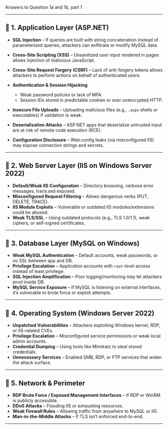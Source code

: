 Answers to Question 1a and 1b, part 1

---

## 🔹 1. Application Layer (ASP.NET)

* **SQL Injection** – If queries are built with string concatenation instead of parameterized queries, attackers can exfiltrate or modify MySQL data.
* **Cross-Site Scripting (XSS)** – Unsanitized user input rendered in pages allows injection of malicious JavaScript.
* **Cross-Site Request Forgery (CSRF)** – Lack of anti-forgery tokens allows attackers to perform actions on behalf of authenticated users.
* **Authentication & Session Hijacking**

  * Weak password policies or lack of MFA.
  * Session IDs stored in predictable cookies or over unencrypted HTTP.
* **Insecure File Uploads** – Uploading malicious files (e.g., `.aspx` shells or executables) if validation is weak.
* **Deserialization Attacks** – ASP.NET apps that deserialize untrusted input are at risk of remote code execution (RCE).
* **Configuration Disclosure** – Web.config leaks (via misconfigured IIS) may expose connection strings and secrets.

---

## 🔹 2. Web Server Layer (IIS on Windows Server 2022)

* **Default/Weak IIS Configuration** – Directory browsing, verbose error messages, trace.axd exposed.
* **Misconfigured Request Filtering** – Allows dangerous verbs (PUT, DELETE, TRACE).
* **IIS Module Exploits** – Vulnerable or outdated IIS modules/extensions could be abused.
* **Weak TLS/SSL** – Using outdated protocols (e.g., TLS 1.0/1.1), weak ciphers, or self-signed certificates.

---

## 🔹 3. Database Layer (MySQL on Windows)

* **Weak MySQL Authentication** – Default accounts, weak passwords, or no SSL between app and DB.
* **Privilege Escalation** – Application accounts with `root`-level access instead of least privilege.
* **SQL Injection Amplification** – Poor logging/monitoring may let attackers pivot inside DB.
* **MySQL Service Exposure** – If MySQL is listening on external interfaces, it’s vulnerable to brute force or exploit attempts.

---

## 🔹 4. Operating System (Windows Server 2022)

* **Unpatched Vulnerabilities** – Attackers exploiting Windows kernel, RDP, or IIS-related CVEs.
* **Privilege Escalation** – Misconfigured service permissions or weak local admin accounts.
* **Credential Dumping** – Using tools like Mimikatz to steal stored credentials.
* **Unnecessary Services** – Enabled SMB, RDP, or FTP services that widen the attack surface.

---

## 🔹 5. Network & Perimeter

* **RDP Brute Force / Exposed Management Interfaces** – If RDP or WinRM is publicly accessible.
* **DDoS Attacks** – Flooding IIS or exhausting resources.
* **Weak Firewall Rules** – Allowing traffic from anywhere to MySQL or IIS.
* **Man-in-the-Middle Attacks** – If TLS isn’t enforced end-to-end.

---
